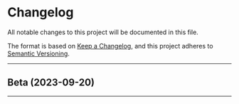 <!--- BEGIN HEADER -->
# Changelog

All notable changes to this project will be documented in this file.
    
The format is based on [Keep a Changelog](https://keepachangelog.com/en/1.0.0/),
and this project adheres to [Semantic Versioning](https://semver.org/spec/v2.0.0.html).

---
<!--- END HEADER -->

## Beta (2023-09-20)

---

